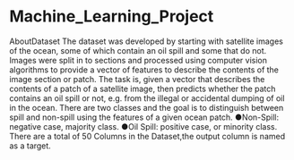 # Machine_Learning_Project
AboutDataset
The dataset was developed by starting with satellite images of the ocean, some of which contain an oil spill and some that do not. Images were split in to sections and processed using computer vision algorithms to provide a vector of features to describe the contents of the image section or patch. The task is, given a vector that describes the contents of a patch of a satellite image, then predicts whether the patch contains an oil spill or not, e.g. from the illegal or accidental dumping of oil in the ocean. There are two classes and the goal is to distinguish between spill and non-spill using the features of a given ocean patch. 
●Non-Spill: negative case, majority class.
●Oil Spill: positive case, or minority class. 
There are a total of 50 Columns in the Dataset,the output column is named as a target.
